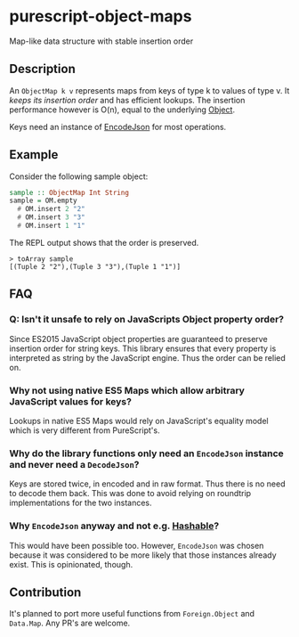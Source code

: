 # purescript-object-maps

Map-like data structure with stable insertion order

## Description

An `ObjectMap k v` represents maps from keys of type k to values of type v. It _keeps its insertion order_ and has efficient lookups. The insertion performance however is O(n), equal to the underlying [Object](https://pursuit.purescript.org/packages/purescript-foreign-object).

Keys need an instance of [EncodeJson](https://pursuit.purescript.org/packages/purescript-argonaut-codecs/docs/Data.Argonaut.Encode.Class#t:EncodeJson) for most operations.

## Example

Consider the following sample object:

```hs
sample :: ObjectMap Int String
sample = OM.empty
  # OM.insert 2 "2"
  # OM.insert 3 "3"
  # OM.insert 1 "1"
```

The REPL output shows that the order is preserved.
```
> toArray sample  
[(Tuple 2 "2"),(Tuple 3 "3"),(Tuple 1 "1")]
```

## FAQ

### Q: Isn't it unsafe to rely on JavaScripts Object property order?

Since ES2015 JavaScript object properties are guaranteed to preserve insertion order for string keys. This library ensures that every property is interpreted as string by the JavaScript engine. Thus the order can be relied on.


### Why not using native ES5 Maps which allow arbitrary JavaScript values for keys?
Lookups in native ES5 Maps would rely on JavaScript's equality model which is very different from PureScript's.


### Why do the library functions only need an `EncodeJson` instance and never need a `DecodeJson`?
Keys are stored twice, in encoded and in raw format. Thus there is no need to decode them back. This was done to avoid relying on roundtrip implementations for the two instances.


### Why `EncodeJson` anyway and not e.g. [Hashable](https://pursuit.purescript.org/packages/purescript-unordered-collections/3.0.1/docs/Data.Hashable#t:Hashable)?
  This would have been possible too. However, `EncodeJson` was chosen because it was considered to be more likely that those instances already exist. This is opinionated, though.


## Contribution

It's planned to port more useful functions from `Foreign.Object` and `Data.Map`. Any PR's are welcome.
